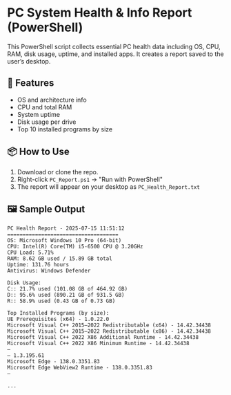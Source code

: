 # PC System Health & Info Report (PowerShell)

This PowerShell script collects essential PC health data including OS, CPU, RAM, disk usage, uptime, and installed apps. It creates a report saved to the user’s desktop.

## 🔧 Features
- OS and architecture info
- CPU and total RAM
- System uptime
- Disk usage per drive
- Top 10 installed programs by size

## 📦 How to Use
1. Download or clone the repo.
2. Right-click `PC_Report.ps1` → "Run with PowerShell"
3. The report will appear on your desktop as `PC_Health_Report.txt`

## 🖼️ Sample Output
```
PC Health Report - 2025-07-15 11:51:12
====================================
OS: Microsoft Windows 10 Pro (64-bit)
CPU: Intel(R) Core(TM) i5-6500 CPU @ 3.20GHz
CPU Load: 5.71%
RAM: 8.62 GB used / 15.89 GB total
Uptime: 131.76 hours
Antivirus: Windows Defender

Disk Usage:
C:: 21.7% used (101.08 GB of 464.92 GB)
D:: 95.6% used (890.21 GB of 931.5 GB)
R:: 58.9% used (0.43 GB of 0.73 GB)

Top Installed Programs (by size):
UE Prerequisites (x64) - 1.0.22.0  
Microsoft Visual C++ 2015–2022 Redistributable (x64) - 14.42.34438  
Microsoft Visual C++ 2015–2022 Redistributable (x86) - 14.42.34438  
Microsoft Visual C++ 2022 X86 Additional Runtime - 14.42.34438  
Microsoft Visual C++ 2022 X86 Minimum Runtime - 14.42.34438  
—  
— 1.3.195.61  
Microsoft Edge - 138.0.3351.83  
Microsoft Edge WebView2 Runtime - 138.0.3351.83  
—  

...

